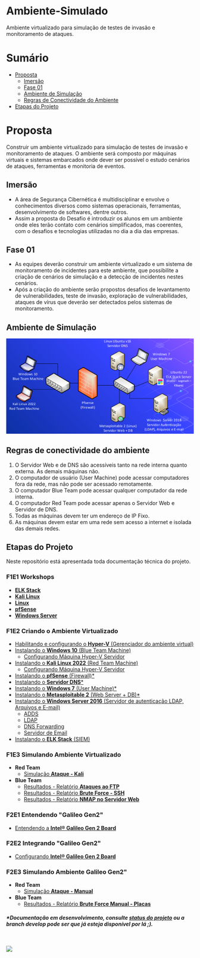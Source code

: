 # Ambiente-Simulado

Ambiente virtualizado para simulação de testes de invasão e monitoramento de ataques.

# Sumário

- [Proposta](#proposta)
  - [Imersão](#imersão)
  - [Fase 01](#fase-01)
  - [Ambiente de Simulação](#ambiente-de-simulação)
  - [Regras de Conectividade do Ambiente](#regras-de-conectividade-do-ambiente)
- [Etapas do Projeto](#etapas-do-projeto)

# Proposta

Construir um ambiente virtualizado para simulação de testes de invasão e monitoramento de ataques. O ambiente será composto por máquinas virtuais e sistemas embarcados onde dever ser possível o estudo cenários de ataques, ferramentas e monitoria de eventos.

## Imersão

- A área de Segurança Cibernética é multidisciplinar e envolve o conhecimentos diversos como sistemas operacionais, ferramentas, desenvolvimento de softwares, dentre outros.
- Assim a proposta do Desafio é introduzir os alunos em um ambiente onde eles terão contato com cenários simplificados, mas coerentes, com o desafios e tecnologias utilizadas no dia a dia das empresas.

## Fase 01

- As equipes deverão construir um ambiente virtualizado e um sistema de monitoramento de incidentes para este ambiente, que possibilite a criação de cenários de simulação e a detecção de incidentes nestes cenários.
- Após a criação do ambiente serão propostos desafios de levantamento de vulnerabilidades, teste de invasão, exploração de vulnerabilidades, ataques de vírus que deverão ser detectados pelos sistemas de monitoramento.

## Ambiente de Simulação

![Ambiente Simulado](./img/readme/ambienteSimulado.png)

## Regras de conectividade do ambiente

1. O Servidor Web e de DNS são acessíveis tanto na rede interna quanto externa. As demais máquinas não.
1. O computador de usuário (User Machine) pode acessar computadores fora da rede, mas não pode ser acessado remotamente.
1. O computador Blue Team pode acessar qualquer computador da rede interna.
1. O computador Red Team pode acessar apenas o Servidor Web e Servidor de DNS.
1. Todas as máquinas devem ter um endereço de IP Fixo.
1. As máquinas devem estar em uma rede sem acesso a internet e isolada das demais redes.

## Etapas do Projeto

Neste repositório está apresentada toda documentação técnica do projeto.

### F1E1 Workshops

- [**ELK Stack**](./F1_Ambiente-Virtualizado/F1E1_Workshops/ELK_Stack/Apresentacao_ELK_Stack.pdf)
- [**Kali Linux**](./F1_Ambiente-Virtualizado/F1E1_Workshops/KaliLinux/Workshop_Kali.pdf)
- [**Linux**](./F1_Ambiente-Virtualizado/F1E1_Workshops/Linux/Workshop_Linux_rev1.pdf)
- [**pfSense**](./F1_Ambiente-Virtualizado/F1E1_Workshops/pfSense/Workshop_PfSense.pdf)
- [**Windows Server**](./F1_Ambiente-Virtualizado/F1E1_Workshops/WindowsServer/Windows%20Server_Rev02.pdf)

### F1E2 Criando o Ambiente Virtualizado
  - [Habilitando e configurando o **Hyper-V** (Gerenciador do ambiente virtual)](./F1_Ambiente-Virtualizado/F1E2_Criando-Ambiente-Virtualizado/Hyper-V/hyper-v.md/#)
  - [Instalando o **Windows 10** (Blue Team Machine)](./F1_Ambiente-Virtualizado/F1E2_Criando-Ambiente-Virtualizado/Máquina%20Blue%20Team/Windows_10.md)
    - [Configurando Máquina Hyper-V Servidor](./F1_Ambiente-Virtualizado/F1E2_Criando-Ambiente-Virtualizado/Máquina%20Blue%20Team/Configuração_Servidor.md)
  - [Instalando o **Kali Linux 2022** (Red Team Machine)](./F1_Ambiente-Virtualizado/F1E2_Criando-Ambiente-Virtualizado/Máquina%20Red%20Team/Kali_Linux.md)
    - [Configurando Máquina Hyper-V Servidor](./F1_Ambiente-Virtualizado/F1E2_Criando-Ambiente-Virtualizado/Máquina%20Red%20Team/Configuração_Servidor.md)
  - [Instalando o **pfSense** (Firewall)\*](./F1_Ambiente-Virtualizado/F1E2_Criando-Ambiente-Virtualizado/Firewall/pfSense.md)
  - [Instalando o **Servidor DNS**\*](./F1_Ambiente-Virtualizado/F1E2_Criando-Ambiente-Virtualizado/Servidor%20DNS/dnsServer.md)
  - [Instalando o **Windows 7** (User Machine)\*](./F1_Ambiente-Virtualizado/F1E2_Criando-Ambiente-Virtualizado/Máquinas%20Clientes/Windows_7.md)
  - [Instalando o **Metasploitable 2** (Web Server + DB)\*](./F1_Ambiente-Virtualizado/F1E2_Criando-Ambiente-Virtualizado/Servidor%20Web/metasploitable2.md)
  - [Instalando o **Windows Server 2016** (Servidor de autenticação LDAP, Arquivos e E-mail)](./F1_Ambiente-Virtualizado/F1E2_Criando-Ambiente-Virtualizado/Active%20Directory/01%20Instalação%20Windows%20Server%202016.md)
    - [ADDS](./F1_Ambiente-Virtualizado/F1E2_Criando-Ambiente-Virtualizado/Active%20Directory/02%20ADDS%20-%20Instalação%20e%20configuração%20básica.md)
    - [LDAP](./F1_Ambiente-Virtualizado/F1E2_Criando-Ambiente-Virtualizado/Active%20Directory/03%20LDAP%20over%20SSL.md) 
    - [DNS Forwarding](./F1_Ambiente-Virtualizado/F1E2_Criando-Ambiente-Virtualizado/Active%20Directory/04%20DNS%20forwarding.md)
    - [Servidor de Email](./F1_Ambiente-Virtualizado/F1E2_Criando-Ambiente-Virtualizado/Active%20Directory/05%20Servidor%20de%20e-mails.md)
  - [Instalando o **ELK Stack** (SIEM)](./F1_Ambiente-Virtualizado/F1E2_Criando-Ambiente-Virtualizado/SIEM/ELK.md)

### F1E3 Simulando Ambiente Virtualizado
  - **Red Team**
    - [Simulação **Ataque - Kali**](./F1_Ambiente-Virtualizado/F1E3_Simulando-Ambiente-Virtualizado/kali.md)
  - **Blue Team**
    - [Resultados - Relatório **Ataques ao FTP**](./F1_Ambiente-Virtualizado/F1E3_Simulando-Ambiente-Virtualizado/Resultados/Ataque-ao-ftp)
    - [Resultados - Relatório **Brute Force - SSH**](./F1_Ambiente-Virtualizado/F1E3_Simulando-Ambiente-Virtualizado/Resultados/Brute-force-ssh)
    - [Resultados - Relatório **NMAP no Servidor Web**](./F1_Ambiente-Virtualizado/F1E3_Simulando-Ambiente-Virtualizado/Resultados/Nmap-no-servidor-web)
  
### F2E1 Entendendo "Galileo Gen2"  
  - [Entendendo a  **Intel® Galileo Gen 2 Board**](./F2_Ambiente-IoT/F2E1_Entendendo-GalileoGen2/documentação.md)

### F2E2 Integrando "Galileo Gen2"
  - [Configurando **Intel® Galileo Gen 2 Board**](./F2_Ambiente-IoT/F2E2_Integrando-GalileoGen2/galileoGen2.md)

### F2E3 Simulando Ambiente Galileo Gen2"
  - **Red Team**
    - [Simulação **Ataque - Manual**](./F2_Ambiente-IoT/F2E3_Simulando-Ambiente-GalileoGen2/simulação.md) 
  - **Blue Team**
    - [Resultados - Relatório **Brute Force Manual - Placas**](./F2_Ambiente-IoT/F2E3_Simulando-Ambiente-GalileoGen2/Resultado/Brute-force-manual-placas)

##### \*Documentação em desenvolvimento, consulte [status do projeto](./docStatus.md) ou a branch **develop** pode ser que já esteja disponível por lá ;).

# [![](https://img.shields.io/badge/-Voltar%20ao%20topo-grey)](#)
